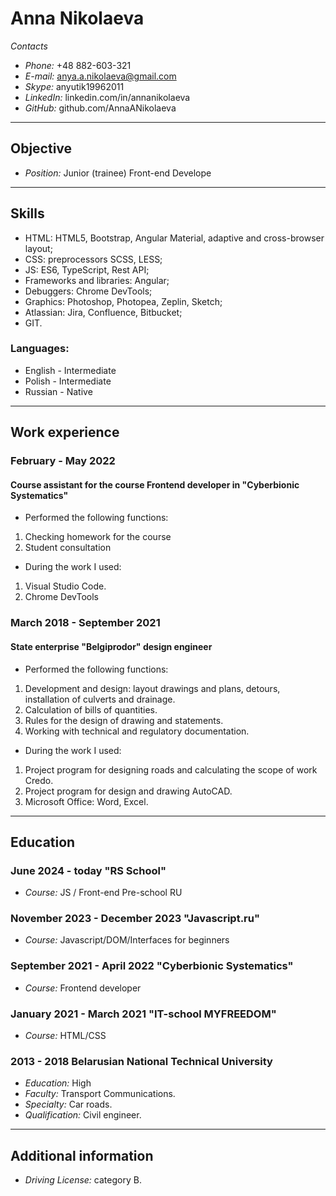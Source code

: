 # Anna Nikolaeva

*Contacts*
- *Phone:* +48 882-603-321
- *E-mail:* anya.a.nikolaeva@gmail.com
- *Skype:* anyutik19962011
- *LinkedIn:* linkedin.com/in/annanikolaeva
- *GitHub:* github.com/AnnaANikolaeva

---
## Objective 
- *Position:* Junior (trainee) Front-end Develope

---
## Skills 

- HTML: HTML5, Bootstrap, Angular Material, adaptive and cross-browser layout; 
- CSS: preprocessors SCSS, LESS; 
- JS: ES6, TypeScript, Rest API; 
- Frameworks and libraries: Angular; 
- Debuggers: Chrome DevTools; 
- Graphics: Photoshop, Photopea, Zeplin, Sketch; 
- Atlassian: Jira, Confluence, Bitbucket; 
- GIT. 

### Languages: 
- English - Intermediate
- Polish - Intermediate 
- Russian - Native 

---

## Work experience

### February - May 2022 
#### Course assistant for the course Frontend developer in "Cyberbionic Systematics"

- Performed the following functions: 
1. Checking homework for the course 
2. Student consultation 
- During the work I used: 
1. Visual Studio Code. 
2. Chrome DevTools


### March 2018 - September 2021 
#### State enterprise "Belgiprodor" design engineer 
- Performed the following functions: 
1. Development and design: layout drawings and plans, detours, installation of culverts and drainage. 
2. Calculation of bills of quantities. 
3. Rules for the design of drawing and statements. 
4. Working with technical and regulatory documentation. 

- During the work I used: 
1. Project program for designing roads and calculating the scope of work Credo. 
2. Project program for design and drawing AutoCAD. 
3. Microsoft Office: Word, Excel.
---

## Education

### June 2024 - today "RS School" 
- *Course:* JS / Front-end Pre-school RU 

### November 2023 - December 2023 "Javascript.ru" 
- *Course:* Javascript/DOM/Interfaces for beginners 

### September 2021 - April 2022 "Cyberbionic Systematics" 
- *Course:* Frontend developer 

### January 2021 - March 2021 "IT-school MYFREEDOM" 
- *Course:* HTML/CSS 

### 2013 - 2018 Belarusian National Technical University 
- *Education:* High 
- *Faculty:* Transport Communications. 
- *Specialty:* Car roads. 
- *Qualification:* Civil engineer.

---

## Additional information 
- *Driving License:* category B. 